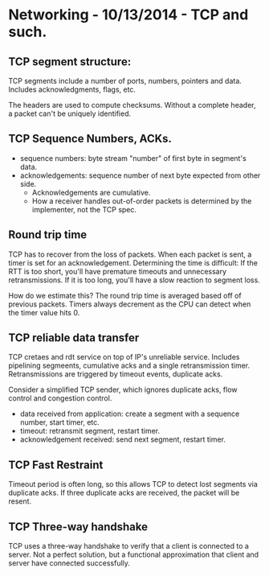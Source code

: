 # Networking - 10/13/2014 - TCP and such.

## TCP segment structure:
TCP segments include a number of ports, numbers, pointers and data. Includes
acknowledgments, flags, etc.

The headers are used to compute checksums. Without a complete header, a packet
can't be uniquely identified.

## TCP Sequence Numbers, ACKs.
* sequence numbers: byte stream "number" of first byte in segment's data.
* acknowledgements: sequence number of next byte expected from other side.
    * Acknowledgements are cumulative. 
    * How a receiver handles out-of-order packets is determined by the implementer, not the TCP spec.

## Round trip time
TCP has to recover from the loss of packets. When each packet is sent, a timer
is set for an acknowledgement. Determining the time is difficult: If the RTT is
too short, you'll have premature timeouts and unnecessary retransmissions. If it
is too long, you'll have a slow reaction to segment loss.

How do we estimate this? The round trip time is averaged based off of previous
packets. Timers always decrement as the CPU can detect when the timer value hits
0.

## TCP reliable data transfer
TCP cretaes and rdt service on top of IP's unreliable service. Includes
pipelining segmeents, cumulative acks and a single retransmission timer.
Retransmissions are triggered by timeout events, duplicate acks.

Consider a simplified TCP sender, which ignores duplicate acks, flow control and
congestion control.

* data received from application: create a segment with a sequence number, start
    timer, etc.
* timeout: retransmit segment, restart timer.
* acknowledgement received: send next segment, restart timer.

## TCP Fast Restraint

Timeout period is often long, so this allows TCP to detect lost segments via
duplicate acks. If three duplicate acks are received, the packet will be resent.

## TCP Three-way handshake

TCP uses a three-way handshake to verify that a client is connected to a server.
Not a perfect solution, but a functional approximation that client and server
have connected successfully.
